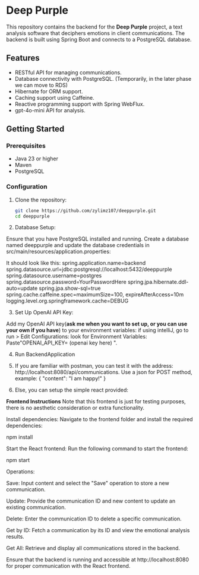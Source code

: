 # Deep Purple

This repository contains the backend for the **Deep Purple** project, a text analysis software that deciphers emotions in client communications. The backend is built using Spring Boot and connects to a PostgreSQL database.

## Features

- RESTful API for managing communications.
- Database connectivity with PostgreSQL. (Temporarily, in the later phase we can move to RDS)
- Hibernate for ORM support.
- Caching support using Caffeine.
- Reactive programming support with Spring WebFlux.
- gpt-4o-mini API for analysis.

## Getting Started

### Prerequisites

- Java 23 or higher
- Maven
- PostgreSQL

### Configuration

1. Clone the repository:

   ```bash
   git clone https://github.com/zylimz107/deeppurple.git
   cd deeppurple
   
2. Database Setup:

Ensure that you have PostgreSQL installed and running. Create a database named deeppurple and update the database credentials in src/main/resources/application.properties:

It should look like this:
spring.application.name=backend
spring.datasource.url=jdbc:postgresql://localhost:5432/deeppurple
spring.datasource.username=postgres
spring.datasource.password=YourPasswordHere
spring.jpa.hibernate.ddl-auto=update
spring.jpa.show-sql=true
spring.cache.caffeine.spec=maximumSize=100, expireAfterAccess=10m
logging.level.org.springframework.cache=DEBUG

3. Set Up OpenAI API Key:

Add my OpenAI API key(**ask me when you want to set up, or you can use your own if you have**) to your environment variables: 
if using intelliJ, go to run > Edit Configurations: look for Environment Variables: Paste"OPENAI_API_KEY= (openai key here) ". 

4. Run BackendApplication

5. If you are familiar with postman, you can test it with the address: http://localhost:8080/api/communications.
Use a json for POST method, example:
{
    "content": "I am happy!"
}

6. Else, you can setup the simple react provided:
   
**Frontend Instructions**
Note that this frontend is just for testing purposes, there is no aesthetic consideration or extra functionality.

Install dependencies: Navigate to the frontend folder and install the required dependencies:

npm install

Start the React frontend: Run the following command to start the frontend:


npm start

Operations:

Save: Input content and select the "Save" operation to store a new communication.

Update: Provide the communication ID and new content to update an existing communication.

Delete: Enter the communication ID to delete a specific communication.

Get by ID: Fetch a communication by its ID and view the emotional analysis results.

Get All: Retrieve and display all communications stored in the backend.

Ensure that the backend is running and accessible at http://localhost:8080 for proper communication with the React frontend.







